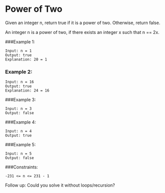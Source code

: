 # Power of Two
Given an integer n, return true if it is a power of two. Otherwise, return false.

An integer n is a power of two, if there exists an integer x such that n == 2x.


###Example 1:
```
Input: n = 1
Output: true
Explanation: 20 = 1
```

### Example 2:
```
Input: n = 16
Output: true
Explanation: 24 = 16
```

###Example 3:
```
Input: n = 3
Output: false
```

###Example 4:
```
Input: n = 4
Output: true

```
###Example 5:
```
Input: n = 5
Output: false
```

###Constraints:
```
-231 <= n <= 231 - 1
```

 
Follow up: Could you solve it without loops/recursion?

